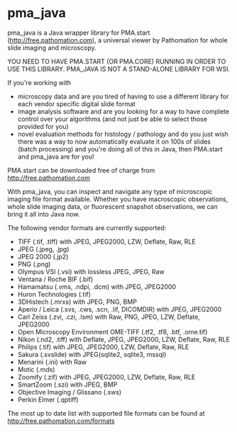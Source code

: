# pma_java
pma_java is a Java wrapper library for PMA.start (http://free.pathomation.com), a universal viewer by Pathomation for whole slide imaging and microscopy.

YOU NEED TO HAVE PMA.START (OR PMA.CORE) RUNNING IN ORDER TO USE THIS LIBRARY. PMA_JAVA IS NOT A STAND-ALONE LIBRARY FOR WSI.

If you're working with

* microscopy data and are you tired of having to use a different library for each vendor specific digital slide format
* image analysis software and are you looking for a way to have complete control over your algorithms (and not just be able to select those provided for you)
* novel evaluation methods for histology / pathology and do you just wish there was a way to now automatically evaluate it on 100s of slides (batch processing)
and you're doing all of this in Java, then PMA.start and pma_java are for you!

PMA.start can be downloaded free of charge from http://free.pathomation.com

With pma_java, you can inspect and navigate any type of microscopic imaging file format available. Whether you have macroscopic observations, whole slide imaging data, or fluorescent snapshot observations, we can bring it all into Java now.

The following vendor formats are currently supported:

* TIFF (.tif, .tiff) with JPEG, JPEG2000, LZW, Deflate, Raw, RLE
* JPEG (.jpeg, .jpg)
* JPEG 2000 (.jp2)
* PNG (.png)
* Olympus VSI (.vsi) with lossless JPEG, JPEG, Raw
* Ventana / Roche BIF (.bif)
* Hamamatsu (.vms, .ndpi, .dcm) with JPEG, JPEG2000
* Huron Technologies (.tif)
* 3DHistech (.mrxs) with JPEG, PNG, BMP
* Aperio / Leica (.svs, .cws, .scn, .lif, DICOMDIR) with JPEG, JPEG2000
* Carl Zeiss (.zvi, .czi, .lsm) with Raw, PNG, JPEG, LZW, Deflate, JPEG2000
* Open Microscopy Environment OME-TIFF (.tf2, .tf8, .btf, .ome.tif)
* Nikon (.nd2, .tiff) with Deflate, JPEG, JPEG2000, LZW, Deflate, Raw, RLE
* Philips (.tif) with JPEG, JPEG2000, LZW, Deflate, Raw, RLE
* Sakura (.svslide) with JPEG(sqlite2, sqlite3, mssql)
* Menarini (.ini) with Raw
* Motic (.mds)
* Zoomify (.zif) with JPEG, JPEG2000, LZW, Deflate, Raw, RLE
* SmartZoom	(.szi) with JPEG, BMP
* Objective Imaging / Glissano (.sws)
* Perkin Elmer (.qptiff)

The most up to date list with supported file formats can be found at http://free.pathomation.com/formats
